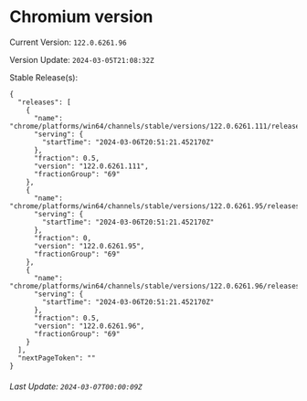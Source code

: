# Chromium version

Current Version: `122.0.6261.96`

Version Update: `2024-03-05T21:08:32Z`

Stable Release(s):
```
{
  "releases": [
    {
      "name": "chrome/platforms/win64/channels/stable/versions/122.0.6261.111/releases/1709758281",
      "serving": {
        "startTime": "2024-03-06T20:51:21.452170Z"
      },
      "fraction": 0.5,
      "version": "122.0.6261.111",
      "fractionGroup": "69"
    },
    {
      "name": "chrome/platforms/win64/channels/stable/versions/122.0.6261.95/releases/1709758281",
      "serving": {
        "startTime": "2024-03-06T20:51:21.452170Z"
      },
      "fraction": 0,
      "version": "122.0.6261.95",
      "fractionGroup": "69"
    },
    {
      "name": "chrome/platforms/win64/channels/stable/versions/122.0.6261.96/releases/1709758281",
      "serving": {
        "startTime": "2024-03-06T20:51:21.452170Z"
      },
      "fraction": 0.5,
      "version": "122.0.6261.96",
      "fractionGroup": "69"
    }
  ],
  "nextPageToken": ""
}
```

###### Last Update: `2024-03-07T00:00:09Z`
        